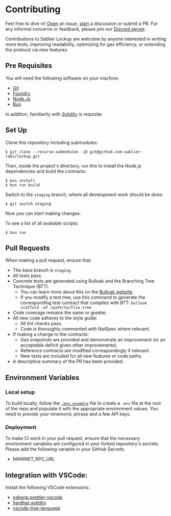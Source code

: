 # Contributing

Feel free to dive in! [Open](https://github.com/sablier-labs/lockup/issues/new) an issue,
[start](https://github.com/sablier-labs/lockup/discussions/new) a discussion or submit a PR. For any informal concerns
or feedback, please join our [Discord server](https://discord.gg/bSwRCwWRsT).

Contributions to Sablier Lockup are welcome by anyone interested in writing more tests, improving readability,
optimizing for gas efficiency, or extending the protocol via new features.

## Pre Requisites

You will need the following software on your machine:

- [Git](https://git-scm.com/downloads)
- [Foundry](https://github.com/foundry-rs/foundry)
- [Node.Js](https://nodejs.org/en/download/)
- [Bun](https://bun.sh/)

In addition, familiarity with [Solidity](https://soliditylang.org/) is requisite.

## Set Up

Clone this repository including submodules:

```shell
$ git clone --recurse-submodules -j8 git@github.com:sablier-labs/lockup.git
```

Then, inside the project's directory, run this to install the Node.js dependencies and build the contracts:

```shell
$ bun install
$ bun run build
```

Switch to the `staging` branch, where all development work should be done:

```shell
$ git switch staging
```

Now you can start making changes.

To see a list of all available scripts:

```shell
$ bun run
```

## Pull Requests

When making a pull request, ensure that:

- The base branch is `staging`.
- All tests pass.
- Concrete tests are generated using Bulloak and the Branching Tree Technique (BTT).
  - You can learn more about this on the [Bulloak website](https://bulloak.dev).
  - If you modify a test tree, use this command to generate the corresponding test contract that complies with BTT:
    `bulloak scaffold -wf /path/to/file.tree`
- Code coverage remains the same or greater.
- All new code adheres to the style guide:
  - All lint checks pass.
  - Code is thoroughly commented with NatSpec where relevant.
- If making a change to the contracts:
  - Gas snapshots are provided and demonstrate an improvement (or an acceptable deficit given other improvements).
  - Reference contracts are modified correspondingly if relevant.
  - New tests are included for all new features or code paths.
- A descriptive summary of the PR has been provided.

## Environment Variables

### Local setup

To build locally, follow the [`.env.example`](./.env.example) file to create a `.env` file at the root of the repo and
populate it with the appropriate environment values. You need to provide your mnemonic phrase and a few API keys.

### Deployment

To make CI work in your pull request, ensure that the necessary environment variables are configured in your forked
repository's secrets. Please add the following variable in your GitHub Secrets:

- MAINNET_RPC_URL

## Integration with VSCode:

Install the following VSCode extensions:

- [esbenp.prettier-vscode](https://marketplace.visualstudio.com/items?itemName=esbenp.prettier-vscode)
- [hardhat-solidity](https://marketplace.visualstudio.com/items?itemName=NomicFoundation.hardhat-solidity)
- [vscode-tree-language](https://marketplace.visualstudio.com/items?itemName=CTC.vscode-tree-extension)
